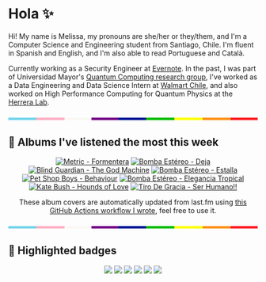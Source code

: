 # Hola ✨
Hi! My name is Melissa, my pronouns are she/her or they/them, and I'm a Computer Science and Engineering student from Santiago, Chile. I'm fluent in Spanish and English, and I'm also able to read Portuguese and Català.

Currently working as a Security Engineer at [Evernote](https://evernote.com/). In the past, I was part of Universidad Mayor's [Quantum Computing research group](https://www.diariomayor.cl/ciencia-um/docentes-y-estudiantes-crean-el-primer-grupo-de-computacion-cuantica-u-mayor.html), I've worked as a Data Engineering and Data Science Intern at [Walmart Chile](https://github.com/walmartdigital/), and also worked on High Performance Computing for Quantum Physics at the [Herrera Lab](http://fherreralab.com/).

<img src="hr.png" width="100%" height="5px">

## 🎵 Albums I've listened the most this week
<!-- lastfm -->
<p align="center"><a href="https://www.last.fm/music/Metric/Formentera"><img src="https://lastfm.freetls.fastly.net/i/u/64s/6d2187f7b6df659fdf03770387493889.jpg" title="Metric - Formentera"></a> <a href="https://www.last.fm/music/Bomba+Est%C3%A9reo/Deja"><img src="https://lastfm.freetls.fastly.net/i/u/64s/e98b65c9e13327c6c1115d87eb3ed163.jpg" title="Bomba Estéreo - Deja"></a> <a href="https://www.last.fm/music/Blind+Guardian/The+God+Machine"><img src="https://lastfm.freetls.fastly.net/i/u/64s/43e63f642cbe3ff050416bc4970bca0e.png" title="Blind Guardian - The God Machine"></a> <a href="https://www.last.fm/music/Bomba+Est%C3%A9reo/Estalla"><img src="https://lastfm.freetls.fastly.net/i/u/64s/812da854762f46aeb1f91d6c8f826395.jpg" title="Bomba Estéreo - Estalla"></a> <a href="https://www.last.fm/music/Pet+Shop+Boys/Behaviour"><img src="https://lastfm.freetls.fastly.net/i/u/64s/99988f9b3fdd7a0dd973f2ad6f10baff.png" title="Pet Shop Boys - Behaviour"></a> <a href="https://www.last.fm/music/Bomba+Est%C3%A9reo/Elegancia+Tropical"><img src="https://lastfm.freetls.fastly.net/i/u/64s/9246a532c32448e9987f0d0db536a1b4.jpg" title="Bomba Estéreo - Elegancia Tropical"></a> <a href="https://www.last.fm/music/Kate+Bush/Hounds+of+Love"><img src="https://lastfm.freetls.fastly.net/i/u/64s/391be121643ab50801b7955b0ac5b50c.png" title="Kate Bush - Hounds of Love"></a> <a href="https://www.last.fm/music/Tiro+De+Gracia/Ser+Humano!!"><img src="https://lastfm.freetls.fastly.net/i/u/64s/104f7e8548df4e1eb1cbb1c7af15ab3c.jpg" title="Tiro De Gracia - Ser Humano!!"></a> </p>

<p align="center">These album covers are automatically updated from last.fm using <a href="https://github.com/marketplace/actions/lastfm-to-markdown">this GitHub Actions workflow I wrote</a>, feel free to use it.</p>

<img src="hr.png" width="100%" height="5px">

## 🏅 Highlighted badges
<p align="center" style="vertical-align:middle;">
  <a href="https://www.credly.com/badges/c8caff74-4c34-4211-affe-8bd7692771c8"><img src="https://images.credly.com/size/100x100/images/1ce95bfe-b2c0-457f-ae66-51372f680494/IBM_Quantum_Challenge_2021_Achievement_Advanced.png"></a>
  <a href="https://www.credly.com/badges/52a4021b-34e6-413d-a4bd-cc29d3a686f6"><img src="https://images.credly.com/size/100x100/images/28944969-813a-43b9-944f-7910111ce764/Professional_Certificate_-_Data_Science.png"></a>
  <a href="https://www.credly.com/badges/cfeca386-7b9d-487f-8e2b-b3cfa069c734"><img src="https://images.credly.com/size/100x100/images/ac4daa48-1924-4dc5-80cf-ede5a08bac51/Data_Science_Foundations_Specialization.png"></a>
  <a href="https://www.credly.com/badges/0372a945-8a67-4d57-9643-b46b8dbf2fa6"><img src="https://images.credly.com/size/100x100/images/4a5f4849-54ae-461f-97ad-cb9c9a04eb63/Adv_Data_Science_Specialization.png"></a>
  <a href="https://www.credly.com/badges/348acaad-19d1-4f5a-8a6f-145d80dca3dc"><img src="https://images.credly.com/size/100x100/images/1dee8dee-d779-462e-9fd4-df5119546349/Build_Smart_on_Kubernetes_World_Tour.png"></a>
  <a href="https://google.qwiklabs.com/public_profiles/9fac59c2-c0f1-4b5c-b207-47c9cd7d6072"><img src="https://cdn.qwiklabs.com/GHzcYBb00JYUF9Rgf3D9A4inwRHYnFtISMvcRlb%2FClU%3D" width="100px"></a>
</p>
